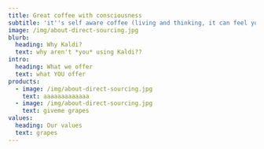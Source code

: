 ```yaml
---
title: Great coffee with consciousness
subtitle: 'it''s self aware coffee (living and thinking, it can feel you drink it)'
image: /img/about-direct-sourcing.jpg
blurb:
  heading: Why Kaldi?
  text: why aren't *you* using Kaldi??
intro:
  heading: What we offer
  text: what YOU offer
products:
  - image: /img/about-direct-sourcing.jpg
    text: aaaaaaaaaaaaa
  - image: /img/about-direct-sourcing.jpg
    text: giveme grapes
values:
  heading: Our values
  text: grapes
---
```


